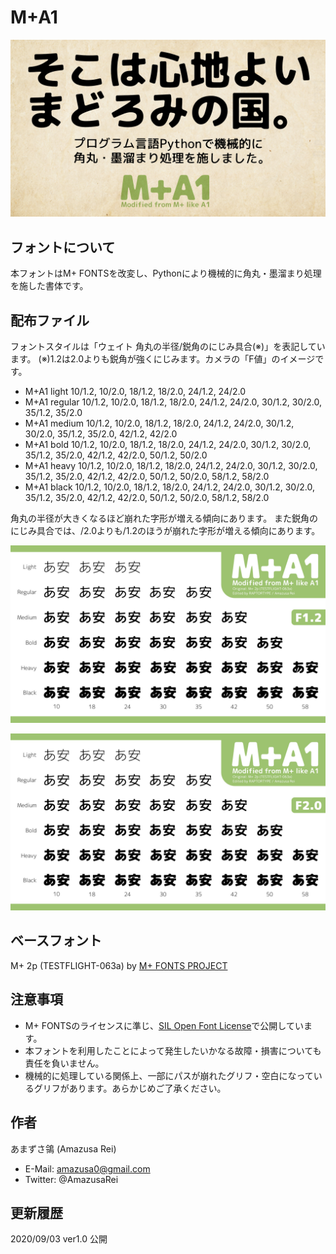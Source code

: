 # M+A1

![topImage](./images/M%2BA1_1.jpg)

## フォントについて

本フォントはM+ FONTSを改変し、Pythonにより機械的に角丸・墨溜まり処理を施した書体です。

## 配布ファイル

フォントスタイルは「ウェイト 角丸の半径/鋭角のにじみ具合(※)」を表記しています。
(※)1.2は2.0よりも鋭角が強くにじみます。カメラの「F値」のイメージです。

- M+A1 light 10/1.2, 10/2.0, 18/1.2, 18/2.0, 24/1.2, 24/2.0
- M+A1 regular 10/1.2, 10/2.0, 18/1.2, 18/2.0, 24/1.2, 24/2.0, 30/1.2, 30/2.0, 35/1.2, 35/2.0
- M+A1 medium 10/1.2, 10/2.0, 18/1.2, 18/2.0, 24/1.2, 24/2.0, 30/1.2, 30/2.0, 35/1.2, 35/2.0, 42/1.2, 42/2.0
- M+A1 bold 10/1.2, 10/2.0, 18/1.2, 18/2.0, 24/1.2, 24/2.0, 30/1.2, 30/2.0, 35/1.2, 35/2.0, 42/1.2, 42/2.0, 50/1.2, 50/2.0
- M+A1 heavy 10/1.2, 10/2.0, 18/1.2, 18/2.0, 24/1.2, 24/2.0, 30/1.2, 30/2.0, 35/1.2, 35/2.0, 42/1.2, 42/2.0, 50/1.2, 50/2.0, 58/1.2, 58/2.0
- M+A1 black 10/1.2, 10/2.0, 18/1.2, 18/2.0, 24/1.2, 24/2.0, 30/1.2, 30/2.0, 35/1.2, 35/2.0, 42/1.2, 42/2.0, 50/1.2, 50/2.0, 58/1.2, 58/2.0

角丸の半径が大きくなるほど崩れた字形が増える傾向にあります。
また鋭角のにじみ具合では、/2.0よりも/1.2のほうが崩れた字形が増える傾向にあります。

![F1.2](./images/M%2BA1_F1.2%E8%A6%8B%E6%9C%AC.jpg)

![F2.0](./images/M%2BA1_F2.0%E8%A6%8B%E6%9C%AC.jpg)

## ベースフォント

M+ 2p (TESTFLIGHT-063a) by [M+ FONTS PROJECT](https://mplusfonts.github.io/)

## 注意事項

- M+ FONTSのライセンスに準じ、[SIL Open Font License](https://scripts.sil.org/cms/scripts/page.php?site_id=nrsi&id=OFL_web)で公開しています。
- 本フォントを利用したことによって発生したいかなる故障・損害についても責任を負いません。
- 機械的に処理している関係上、一部にパスが崩れたグリフ・空白になっているグリフがあります。あらかじめご了承ください。

## 作者

あまずさ鴒 (Amazusa Rei)

- E-Mail: amazusa0@gmail.com
- Twitter: @AmazusaRei

## 更新履歴

2020/09/03  ver1.0  公開
